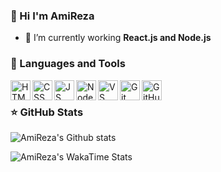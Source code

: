 ### 👋 Hi I'm AmiReza

- 🌱 I’m currently working **React.js and Node.js**

### 📐 Languages and Tools

<img align="left" height="32px" width="32px" alt="HTML logo" src="https://bit.ly/3gP4Qgx">
<img align="left" height="32px" width="32px" alt="CSS logo" src="https://bit.ly/37iML7j">
<img align="left" height="32px" width="32px" alt="JS logo" src="https://bit.ly/3r1kzxY">
<img align="left" height="32px" width="32px" alt="Node.js logo" src="https://bit.ly/3rw9m8C">
<img align="left" height="32px" width="32px" alt="VS Сode logo" src="https://bit.ly/3qZmQcU">
<img align="left" height="32px" width="32px" alt="Git logo" src="https://bit.ly/34ayuYn">
<img align="left" height="32px" width="32px" alt="GitHub logo" src="https://bit.ly/3nlY4kZ">

<br/>

### ⭐ GitHub Stats

![AmiReza's Github stats](https://github-readme-stats.vercel.app/api?username=amir-rh99&show_icons=true&hide_border=true)

![AmiReza's WakaTime Stats](https://github-readme-stats.vercel.app/api/wakatime?username=@amir_rh99)
